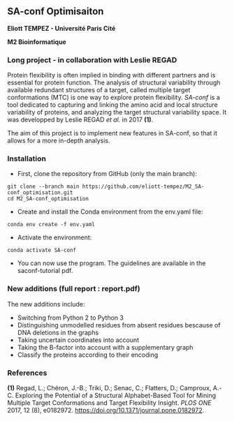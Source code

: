 ## SA-conf Optimisaiton
**Eliott TEMPEZ - Université Paris Cité**

**M2 Bioinformatique**

### Long project - in collaboration with Leslie REGAD
Protein flexibility is often implied in binding with different partners and is essential for protein function. The analysis of structural variability through available redundant structures of a target, called multiple target conformations (MTC) is one way to explore protein flexibility. *SA-conf* is a tool dedicated to capturing and linking the amino acid and local structure variability of proteins, and analyzing the target structural variability space. It was developped by Leslie REGAD *et al.* in 2017 **(1)**.

The aim of this project is to implement new features in SA-conf, so that it allows for a more in-depth analysis. 


### Installation
* First, clone the repository from GitHub (only the main branch):

```
git clone --branch main https://github.com/eliott-tempez/M2_SA-conf_optimisation.git
cd M2_SA-conf_optimisation
```

* Create and install the Conda environment from the env.yaml file:

```
conda env create -f env.yaml
```

* Activate the environment:

```
conda activate SA-conf
```

* You can now use the program. The guidelines are available in the saconf-tutorial pdf.


### New additions (full report : report.pdf)
The new additions include:
- Switching from Python 2 to Python 3
- Distinguishing unmodelled residues from absent residues bescause of DNA deletions in the graphs
- Taking uncertain coordinates into account
- Taking the B-factor into account with a supplementary graph
- Classify the proteins according to their encoding


### References
**(1)** Regad, L.; Chéron, J.-B.; Triki, D.; Senac, C.; Flatters, D.; Camproux, A.-C. Exploring the Potential of a Structural Alphabet-Based Tool for Mining Multiple Target Conformations and Target Flexibility Insight. *PLOS ONE* 2017, 12 (8), e0182972. https://doi.org/10.1371/journal.pone.0182972.
